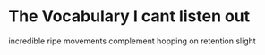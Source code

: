 # The Vocabulary I cant listen out

incredible
ripe
movements
complement
hopping on
retention
slight
